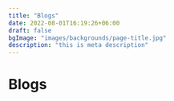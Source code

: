 ```yaml
---
title: "Blogs"
date: 2022-08-01T16:19:26+06:00
draft: false
bgImage: "images/backgrounds/page-title.jpg"
description: "this is meta description"
---
```


# Blogs


